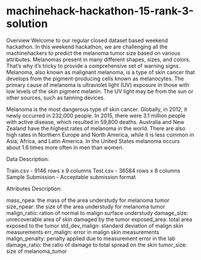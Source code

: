 # machinehack-hackathon-15-rank-3-solution
Overview
Welcome to our regular closed dataset based weekend hackathon. In this weekend hackathon, we are challenging all the machinehackers to predict the melanoma tumor size based on various attributes. Melanomas present in many different shapes, sizes, and colors. That’s why it’s tricky to provide a comprehensive set of warning signs. Melanoma, also known as malignant melanoma, is a type of skin cancer that develops from the pigment-producing cells known as melanocytes. The primary cause of melanoma is ultraviolet light (UV) exposure in those with low levels of the skin pigment melanin. The UV light may be from the sun or other sources, such as tanning devices. 

Melanoma is the most dangerous type of skin cancer. Globally, in 2012, it newly occurred in 232,000 people. In 2015, there were 3.1 million people with active disease, which resulted in 59,800 deaths. Australia and New Zealand have the highest rates of melanoma in the world. There are also high rates in Northern Europe and North America, while it is less common in Asia, Africa, and Latin America. In the United States melanoma occurs about 1.6 times more often in men than women.

 

Data Description:

Train.csv - 9146 rows x 9 columns
Test.csv - 36584 rows x 8 columns
Sample Submission - Acceptable submission format
 

Attributes Description:

mass_npea:  the mass of the area understudy for melanoma tumor
size_npear: the size of the area understudy for melanoma tumor
malign_ratio: ration of normal to malign surface understudy
damage_size: unrecoverable area of skin damaged by the tumor
exposed_area: total area exposed to the tumor
std_dev_malign: standard deviation of malign skin measurements
err_malign: error in malign skin measurements
malign_penalty: penalty applied due to measurement error in the lab
damage_ratio: the ratio of damage to total spread on the skin
tumor_size: size of melanoma_tumor
